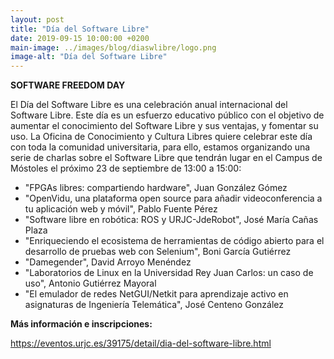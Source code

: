```yaml
---
layout: post
title: "Día del Software Libre"
date: 2019-09-15 10:00:00 +0200
main-image: ../images/blog/diaswlibre/logo.png
image-alt: "Día del Software Libre"
---
```


**SOFTWARE FREEDOM DAY**

El Día del Software Libre es una celebración anual internacional del Software Libre. Este día es un esfuerzo educativo público con el objetivo de aumentar el conocimiento del Software Libre y sus ventajas, y fomentar su uso. La Oficina de Conocimiento y Cultura Libres quiere celebrar este día con toda la comunidad universitaria, para ello, estamos organizando una serie de charlas sobre el Software Libre que tendrán lugar en el Campus de Móstoles el próximo 23 de septiembre de
13:00 a 15:00:

* "FPGAs libres: compartiendo hardware", Juan González Gómez
* "OpenVidu, una plataforma open source para añadir videoconferencia a tu aplicación web y móvil", Pablo Fuente Pérez
* "Software libre en robótica: ROS y URJC-JdeRobot", José María Cañas Plaza
* "Enriqueciendo el ecosistema de herramientas de código abierto para el desarrollo de pruebas web con Selenium", Boni García Gutiérrez
* "Damegender", David Arroyo Menéndez
* "Laboratorios de Linux en la Universidad Rey Juan Carlos: un caso de uso", Antonio Gutiérrez Mayoral
* "El emulador de redes NetGUI/Netkit para aprendizaje activo en asignaturas de Ingeniería Telemática", José Centeno González

**Más información e inscripciones:**

  https://eventos.urjc.es/39175/detail/dia-del-software-libre.html
